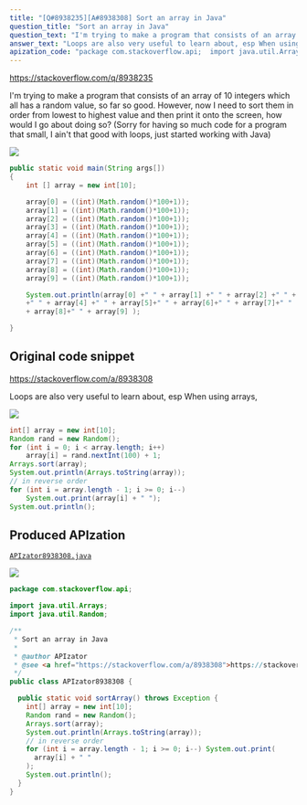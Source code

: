 ```yaml
---
title: "[Q#8938235][A#8938308] Sort an array in Java"
question_title: "Sort an array in Java"
question_text: "I'm trying to make a program that consists of an array of 10 integers which all has a random value, so far so good. However, now I need to sort them in order from lowest to highest value and then print it onto the screen, how would I go about doing so? (Sorry for having so much code for a program that small, I ain't that good with loops, just started working with Java)"
answer_text: "Loops are also very useful to learn about, esp When using arrays,"
apization_code: "package com.stackoverflow.api;  import java.util.Arrays; import java.util.Random;  /**  * Sort an array in Java  *  * @author APIzator  * @see <a href=\"https://stackoverflow.com/a/8938308\">https://stackoverflow.com/a/8938308</a>  */ public class APIzator8938308 {    public static void sortArray() throws Exception {     int[] array = new int[10];     Random rand = new Random();     Arrays.sort(array);     System.out.println(Arrays.toString(array));     // in reverse order     for (int i = array.length - 1; i >= 0; i--) System.out.print(       array[i] + \" \"     );     System.out.println();   } }"
---
```


https://stackoverflow.com/q/8938235

I&#x27;m trying to make a program that consists of an array of 10 integers which all has a random value, so far so good.
However, now I need to sort them in order from lowest to highest value and then print it onto the screen, how would I go about doing so?
(Sorry for having so much code for a program that small, I ain&#x27;t that good with loops, just started working with Java)


<div class="code-logo"><img src="/stackoverflow.png" /></div>

```java
public static void main(String args[])
{
    int [] array = new int[10];

    array[0] = ((int)(Math.random()*100+1));
    array[1] = ((int)(Math.random()*100+1));
    array[2] = ((int)(Math.random()*100+1));
    array[3] = ((int)(Math.random()*100+1));
    array[4] = ((int)(Math.random()*100+1));
    array[5] = ((int)(Math.random()*100+1));
    array[6] = ((int)(Math.random()*100+1));
    array[7] = ((int)(Math.random()*100+1));
    array[8] = ((int)(Math.random()*100+1));
    array[9] = ((int)(Math.random()*100+1));

    System.out.println(array[0] +" " + array[1] +" " + array[2] +" " + array[3]
    +" " + array[4] +" " + array[5]+" " + array[6]+" " + array[7]+" " 
    + array[8]+" " + array[9] );        

}
```


## Original code snippet

https://stackoverflow.com/a/8938308

Loops are also very useful to learn about, esp When using arrays,

<div class="code-logo"><img src="/stackoverflow.png" /></div>

```java
int[] array = new int[10];
Random rand = new Random();
for (int i = 0; i < array.length; i++)
    array[i] = rand.nextInt(100) + 1;
Arrays.sort(array);
System.out.println(Arrays.toString(array));
// in reverse order
for (int i = array.length - 1; i >= 0; i--)
    System.out.print(array[i] + " ");
System.out.println();
```

## Produced APIzation

[`APIzator8938308.java`](https://github.com/pasqualesalza/apization-temp-data/raw/master/search/APIzator8938308.java)

<div class="code-logo"><img src="/apizator.png" /></div>

```java
package com.stackoverflow.api;

import java.util.Arrays;
import java.util.Random;

/**
 * Sort an array in Java
 *
 * @author APIzator
 * @see <a href="https://stackoverflow.com/a/8938308">https://stackoverflow.com/a/8938308</a>
 */
public class APIzator8938308 {

  public static void sortArray() throws Exception {
    int[] array = new int[10];
    Random rand = new Random();
    Arrays.sort(array);
    System.out.println(Arrays.toString(array));
    // in reverse order
    for (int i = array.length - 1; i >= 0; i--) System.out.print(
      array[i] + " "
    );
    System.out.println();
  }
}

```